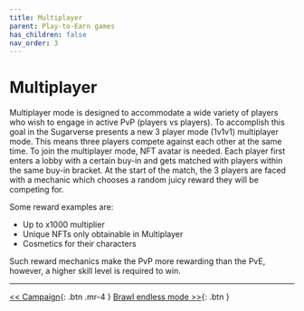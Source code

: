 ```yaml
---
title: Multiplayer
parent: Play-to-Earn games
has_children: false
nav_order: 3
---
```


# Multiplayer

Multiplayer mode is designed to accommodate a wide variety of players who wish to engage in active PvP (players vs players). To accomplish this goal in the Sugarverse presents a new 3 player mode (1v1v1) multiplayer mode. This means three players compete against each other at the same time. To join the multiplayer mode, NFT avatar is needed. Each player first enters a lobby with a certain buy-in and gets matched with players within the same buy-in bracket. At the start of the match, the 3 players are faced with a mechanic which chooses a random juicy reward they will be competing for.

Some reward examples are:
- Up to x1000 multiplier
- Unique NFTs only obtainable in Multiplayer
- Cosmetics for their characters

Such reward mechanics make the PvP more rewarding than the PvE, however, a higher skill level is required to win.

---

[<< Campaign](https://sugarverse.github.io/4_2_campaign.html){: .btn .mr-4 }
[Brawl endless mode >>](https://sugarverse.github.io/4_4_brawl_mode.html){: .btn }
